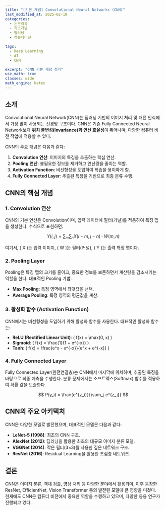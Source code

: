 ```yaml
---
title: "[기본 개념] Convolutional Neural Networks (CNN)"
last_modified_at: 2025-02-10
categories:
  - 논문리뷰
  - 기초개념
  - 딥러닝
  - 컴퓨터비전

tags:
  - Deep Learning
  - AI
  - CNN

excerpt: "CNN 기본 개념 정리"
use_math: true
classes: wide
math_engine: katex
---
```


## 소개

Convolutional Neural Network(CNN)는 딥러닝 기반의 이미지 처리 및 패턴 인식에서 가장 많이 사용되는 신경망 구조이다. CNN은 기존 Fully Connected Neural Network보다 **위치 불변성(Invariance)과 연산 효율성**이 뛰어나며, 다양한 컴퓨터 비전 작업에 적용할 수 있다.

CNN의 주요 개념은 다음과 같다:
1. **Convolution 연산**: 이미지의 특징을 추출하는 핵심 연산.
2. **Pooling 연산**: 불필요한 정보를 제거하고 연산량을 줄이는 역할.
3. **Activation Function**: 비선형성을 도입하여 학습을 용이하게 함.
4. **Fully Connected Layer**: 추출된 특징을 기반으로 최종 분류 수행.

## CNN의 핵심 개념

### 1. Convolution 연산
CNN의 기본 연산은 Convolution이며, 입력 데이터에 필터(커널)를 적용하여 특징 맵을 생성한다. 수식으로 표현하면:

$$
Y(i,j) = \sum_m \sum_n X(i-m, j-n) \cdot W(m,n)
$$

여기서, \( X \)는 입력 이미지, \( W \)는 필터(커널), \( Y \)는 출력 특징 맵이다.

### 2. Pooling Layer
Pooling은 특징 맵의 크기를 줄이고, 중요한 정보를 보존하면서 계산량을 감소시키는 역할을 한다. 대표적인 Pooling 기법:
- **Max Pooling**: 특정 영역에서 최댓값을 선택.
- **Average Pooling**: 특정 영역의 평균값을 계산.

### 3. 활성화 함수 (Activation Function)
CNN에서는 비선형성을 도입하기 위해 활성화 함수를 사용한다. 대표적인 활성화 함수는:
- **ReLU (Rectified Linear Unit)**: \( f(x) = \max(0, x) \)
- **Sigmoid**: \( f(x) = \frac{1}{1 + e^{-x}} \)
- **Tanh**: \( f(x) = \frac{e^x - e^{-x}}{e^x + e^{-x}} \)

### 4. Fully Connected Layer
Fully Connected Layer(완전연결층)는 CNN에서 마지막에 위치하며, 추출된 특징을 바탕으로 최종 예측을 수행한다. 분류 문제에서는 소프트맥스(Softmax) 함수를 적용하여 확률 값을 도출한다.

$$
P(y_i) = \frac{e^{z_i}}{\sum_j e^{z_j}}
$$

## CNN의 주요 아키텍처

CNN은 다양한 모델로 발전했으며, 대표적인 모델은 다음과 같다:
- **LeNet-5 (1998)**: 최초의 CNN 구조.
- **AlexNet (2012)**: 딥러닝을 활용한 최초의 대규모 이미지 분류 모델.
- **VGGNet (2014)**: 작은 필터(3×3)를 사용한 깊은 네트워크 구조.
- **ResNet (2016)**: Residual Learning을 활용한 초심층 네트워크.

## 결론

CNN은 이미지 분류, 객체 검출, 영상 처리 등 다양한 분야에서 활용되며, 이후 등장한 ResNet, EfficientNet, Vision Transformer 등의 발전된 모델에 큰 영향을 미쳤다. 현재에도 CNN은 컴퓨터 비전에서 중요한 역할을 수행하고 있으며, 다양한 응용 연구가 진행되고 있다.

